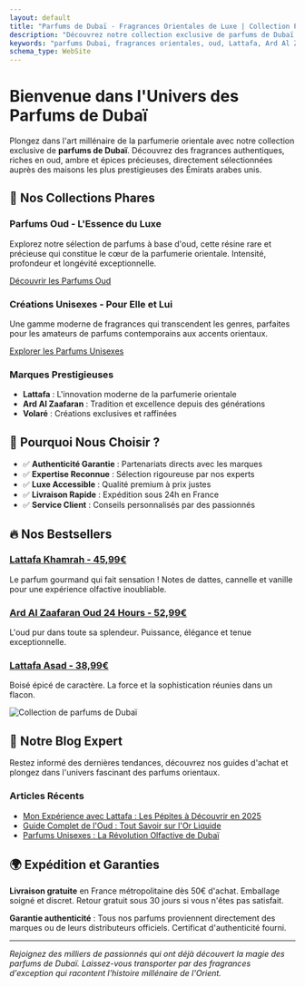 ```yaml
---
layout: default
title: "Parfums de Dubaï - Fragrances Orientales de Luxe | Collection Premium"
description: "Découvrez notre collection exclusive de parfums de Dubaï. Fragrances orientales authentiques, oud précieux, créations unisexes de marques prestigieuses. Livraison France. Qualité garantie."
keywords: "parfums Dubai, fragrances orientales, oud, Lattafa, Ard Al Zaafaran, parfums orientaux, parfums unisexes, parfums de luxe"
schema_type: WebSite
---
```


# Bienvenue dans l'Univers des Parfums de Dubaï

Plongez dans l'art millénaire de la parfumerie orientale avec notre collection exclusive de **parfums de Dubaï**. Découvrez des fragrances authentiques, riches en oud, ambre et épices précieuses, directement sélectionnées auprès des maisons les plus prestigieuses des Émirats arabes unis.

## 🌟 Nos Collections Phares

### Parfums Oud - L'Essence du Luxe
Explorez notre sélection de parfums à base d'oud, cette résine rare et précieuse qui constitue le cœur de la parfumerie orientale. Intensité, profondeur et longévité exceptionnelle.

[Découvrir les Parfums Oud](/categories/parfums-oud)

### Créations Unisexes - Pour Elle et Lui
Une gamme moderne de fragrances qui transcendent les genres, parfaites pour les amateurs de parfums contemporains aux accents orientaux.

[Explorer les Parfums Unisexes](/categories/parfums-unisexes)

### Marques Prestigieuses
- **Lattafa** : L'innovation moderne de la parfumerie orientale
- **Ard Al Zaafaran** : Tradition et excellence depuis des générations
- **Volaré** : Créations exclusives et raffinées

## 🎯 Pourquoi Nous Choisir ?

- ✅ **Authenticité Garantie** : Partenariats directs avec les marques
- ✅ **Expertise Reconnue** : Sélection rigoureuse par nos experts
- ✅ **Luxe Accessible** : Qualité premium à prix justes
- ✅ **Livraison Rapide** : Expédition sous 24h en France
- ✅ **Service Client** : Conseils personnalisés par des passionnés

## 🔥 Nos Bestsellers

### [Lattafa Khamrah - 45,99€](/produits/lattafa-khamrah)
Le parfum gourmand qui fait sensation ! Notes de dattes, cannelle et vanille pour une expérience olfactive inoubliable.

### [Ard Al Zaafaran Oud 24 Hours - 52,99€](/produits/ard-al-zaafaran-oud-24-hours)
L'oud pur dans toute sa splendeur. Puissance, élégance et tenue exceptionnelle.

### [Lattafa Asad - 38,99€](/produits/lattafa-asad)
Boisé épicé de caractère. La force et la sophistication réunies dans un flacon.

![Collection de parfums de Dubaï](/assets/images/homepage-collection.jpg)

## 📖 Notre Blog Expert

Restez informé des dernières tendances, découvrez nos guides d'achat et plongez dans l'univers fascinant des parfums orientaux.

### Articles Récents
- [Mon Expérience avec Lattafa : Les Pépites à Découvrir en 2025](/blog/2025/07/13/mon-experience-lattafa-pepites-2025)
- [Guide Complet de l'Oud : Tout Savoir sur l'Or Liquide](/blog/guide-oud-complet)
- [Parfums Unisexes : La Révolution Olfactive de Dubaï](/blog/parfums-unisexes-revolution)

## 🌍 Expédition et Garanties

**Livraison gratuite** en France métropolitaine dès 50€ d'achat. Emballage soigné et discret. Retour gratuit sous 30 jours si vous n'êtes pas satisfait.

**Garantie authenticité** : Tous nos parfums proviennent directement des marques ou de leurs distributeurs officiels. Certificat d'authenticité fourni.

---

*Rejoignez des milliers de passionnés qui ont déjà découvert la magie des parfums de Dubaï. Laissez-vous transporter par des fragrances d'exception qui racontent l'histoire millénaire de l'Orient.*

